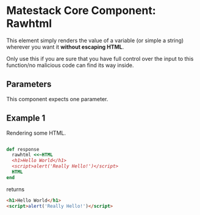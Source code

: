 # Matestack Core Component: Rawhtml

This element simply renders the value of a variable (or simple a string) wherever you want it **without escaping HTML**.

Only use this if you are sure that you have full control over the input to this function/no malicious code can find its way inside.

## Parameters

This component expects one parameter.

## Example 1

Rendering some HTML.

```ruby

def response
  rawhtml <<~HTML
  <h1>Hello World</h1>
  <script>alert('Really Hello!')</script>
  HTML
end

```

returns

```html
<h1>Hello World</h1>
<script>alert('Really Hello!')</script>
```

